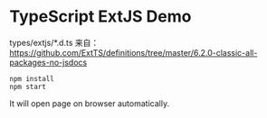 TypeScript ExtJS Demo
====================

types/extjs/*.d.ts 来自：https://github.com/ExtTS/definitions/tree/master/6.2.0-classic-all-packages-no-jsdocs

```
npm install
npm start
```

It will open page on browser automatically.
